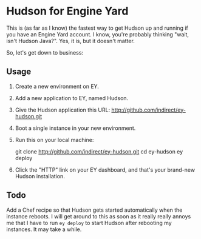 # Hudson for Engine Yard

This is (as far as I know) the fastest way to get Hudson up and running if you have an Engine Yard account. I know, you're probably thinking "wait, isn't Hudson Java?". Yes, it is, but it doesn't matter.

So, let's get down to business:

## Usage

  1. Create a new environment on EY.
  2. Add a new application to EY, named Hudson.
  3. Give the Hudson application this URL: http://github.com/indirect/ey-hudson.git
  4. Boot a single instance in your new environment.
  5. Run this on your local machine:

        git clone http://github.com/indirect/ey-hudson.git
        cd ey-hudson
        ey deploy

  6. Click the "HTTP" link on your EY dashboard, and that's your brand-new Hudson installation.

## Todo

  Add a Chef recipe so that Hudson gets started automatically when the instance reboots. I will get around to this as soon as it really really annoys me that I have to run `ey deploy` to start Hudson after rebooting my instances. It may take a while.
